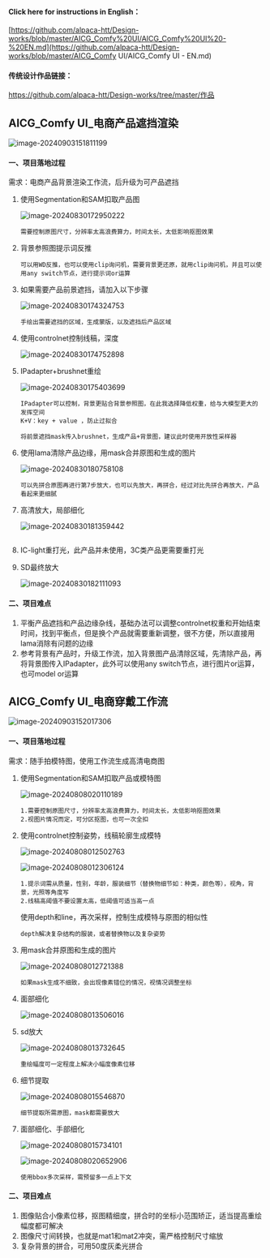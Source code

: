 #### Click here for instructions in English：

[https://github.com/alpaca-htt/Design-works/blob/master/AICG_Comfy%20UI/AICG_Comfy%20UI%20-%20EN.md](https://github.com/alpaca-htt/Design-works/blob/master/AICG_Comfy UI/AICG_Comfy UI - EN.md)

#### 传统设计作品链接：

https://github.com/alpaca-htt/Design-works/tree/master/作品

## AICG_Comfy UI_电商产品遮挡渲染

![image-20240903151811199](assets/image-20240903151811199.png)

#### 一、项目落地过程

需求：电商产品背景渲染工作流，后升级为可产品遮挡

1. 使用Segmentation和SAM扣取产品图

   ![image-20240830172950222](assets/image-20240830172950222.png)

   ```
   需要控制原图尺寸，分辨率太高浪费算力，时间太长，太低影响抠图效果
   ```

   

2. 背景参照图提示词反推

   ```
   可以用WD反推，也可以使用clip询问机，需要背景更还原，就用clip询问机，并且可以使用any switch节点，进行提示词or运算
   ```

   

3. 如果需要产品前景遮挡，请加入以下步骤

   ![image-20240830174324753](assets/image-20240830174324753.png)

   ```
   手绘出需要遮挡的区域，生成蒙版，以及遮挡后产品区域
   ```

   

4. 使用controlnet控制线稿，深度

   ![image-20240830174752898](assets/image-20240830174752898.png)

   

5. IPadapter+brushnet重绘

   ![image-20240830175403699](assets/image-20240830175403699.png)

   ```
   IPadapter可以控制，背景更贴合背景参照图，在此我选择降低权重，给与大模型更大的发挥空间
   K+V：key + value ，防止过拟合
   
   将前景遮挡mask传入brushnet，生成产品+背景图，建议此时使用开放性采样器
   ```

   

6. 使用lama清除产品边缘，用mask合并原图和生成的图片

   ![image-20240830180758108](assets/image-20240830180758108.png)

   ```
   可以先拼合原图再进行第7步放大，也可以先放大，再拼合，经过对比先拼合再放大，产品看起来更细腻
   ```

   

7. 高清放大，局部细化

   ![image-20240830181359442](assets/image-20240830181359442.png)

   ```
   
   ```

   

8. IC-light重打光，此产品并未使用，3C类产品更需要重打光

9. SD最终放大

   ![image-20240830182111093](assets/image-20240830182111093.png)

#### 二、项目难点

1. 平衡产品遮挡和产品边缘杂线，基础办法可以调整controlnet权重和开始结束时间，找到平衡点，但是换个产品就需要重新调整，很不方便，所以直接用lama消除有问题的边缘
2. 参考背景有产品时，升级工作流，加入背景图产品清除区域，先清除产品，再将背景图传入IPadapter，此外可以使用any switch节点，进行图片or运算，也可model or运算

## AICG_Comfy UI_电商穿戴工作流

![image-20240903152017306](assets/image-20240903152017306.png)

#### 一、项目落地过程

需求：随手拍模特图，使用工作流生成高清电商图

1. 使用Segmentation和SAM扣取产品或模特图

   ![image-20240808020110189](assets/image-20240808020110189.png)

   ```
   1.需要控制原图尺寸，分辨率太高浪费算力，时间太长，太低影响抠图效果
   2.视图片情况而定，可分区抠图，也可一次全扣
   ```

   

2. 使用controlnet控制姿势，线稿轮廓生成模特

   ![image-20240808012502763](assets/image-20240808012502763.png)

   ![image-20240808012306124](assets/image-20240808012306124.png)

   ```
   1.提示词需从质量，性别，年龄，服装细节（替换物细节如：种类，颜色等），视角，背景，光照等角度写
   2.线稿高阈值不要设置太高，低阈值可适当高一点
   ```

   使用depth和line，再次采样，控制生成模特与原图的相似性

   ```
   depth解决复杂结构的服装，或者替换物以及复杂姿势
   ```

   

3. 用mask合并原图和生成的图片

   ![image-20240808012721388](assets/image-20240808012721388.png)

   ```
   如果mask生成不细致，会出现像素错位的情况，视情况调整坐标
   ```

   

4. 面部细化

   ![image-20240808013506016](assets/image-20240808013506016.png)

5. sd放大

   ![image-20240808013732645](assets/image-20240808013732645.png)

   ```
   重绘幅度可一定程度上解决小幅度像素位移
   ```

   

7. 细节提取

   ![image-20240808015546870](assets/image-20240808015546870.png)

   ```
   细节提取所需原图，mask都需要放大
   ```

   

8. 面部细化、手部细化

   ![image-20240808015734101](assets/image-20240808015734101.png)

   
   
   ![image-20240808020652906](assets/image-20240808020652906.png)
   
   ```
   使用bbox多次采样，需预留多一点上下文
   ```



#### 二、项目难点

1. 图像贴合小像素位移，抠图精细度，拼合时的坐标小范围矫正，适当提高重绘幅度都可解决
2. 图像尺寸间转换，也就是mat1和mat2冲突，需严格控制尺寸缩放
3. 复杂背景的拼合，可用50度灰柔光拼合